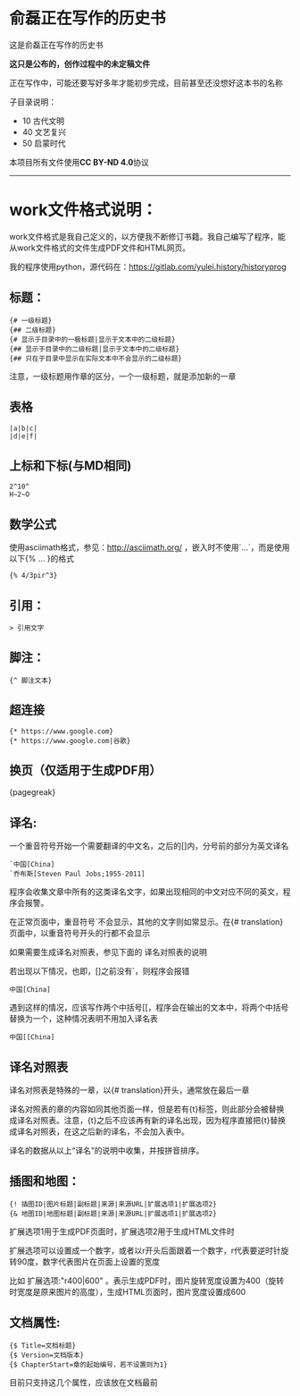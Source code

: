 
# 俞磊正在写作的历史书

这是俞磊正在写作的历史书

**这只是公布的，创作过程中的未定稿文件**

正在写作中，可能还要写好多年才能初步完成，目前甚至还没想好这本书的名称

子目录说明：

- 10  古代文明
- 40  文艺复兴
- 50  启蒙时代

本项目所有文件使用**CC BY-ND 4.0**协议

---

# work文件格式说明： 

work文件格式是我自己定义的，以方便我不断修订书籍。我自己编写了程序，能从work文件格式的文件生成PDF文件和HTML网页。

我的程序使用python，源代码在：https://gitlab.com/yulei.history/historyprog

## 标题： 

```
{# 一级标题} 
{## 二级标题} 
{# 显示于目录中的一极标题|显示于文本中的二级标题} 
{## 显示于目录中的二级标题|显示于文本中的二级标题} 
{## 只在于目录中显示在实际文本中不会显示的二级标题} 
```
注意，一级标题用作章的区分，一个一级标题，就是添加新的一章 

## 表格
```
|a|b|c|
|d|e|f|
```
## 上标和下标(与MD相同)
```
2^10^
H~2~O
```
## 数学公式
使用asciimath格式，参见：http://asciimath.org/ ，嵌入时不使用\`...\`，而是使用以下{% ... }的格式

```
{% 4/3pir^3}
```

## 引用：
```
> 引用文字 
```

## 脚注： 
```
{^ 脚注文本} 
```

## 超连接
```
{* https://www.google.com}
{* https://www.google.com|谷歌}
```

## 换页（仅适用于生成PDF用）
{pagegreak}

## 译名:
一个重音符号开始一个需要翻译的中文名，之后的[]内，分号前的部分为英文译名

```
`中国[China]
`乔布斯[Steven Paul Jobs;1955-2011]
```

程序会收集文章中所有的这类译名文字，如果出现相同的中文对应不同的英文，程序会报警。

在正常页面中，重音符号`不会显示，其他的文字则如常显示。在{# translation}页面中，以重音符号开头的行都不会显示

如果需要生成译名对照表，参见下面的 译名对照表的说明

若出现以下情况，也即，[]之前没有`，则程序会报错

```
中国[China]
```

遇到这样的情况，应该写作两个中括号[[，程序会在输出的文本中，将两个中括号替换为一个，这种情况表明不用加入译名表

```
中国[[China]
```


## 译名对照表
译名对照表是特殊的一章，以{# translation}开头，通常放在最后一章

译名对照表的章的内容如同其他页面一样，但是若有{t}标签，则此部分会被替换成译名对照表。注意，{t}之后不应该再有新的译名出现，因为程序直接把{t}替换成译名对照表，在这之后新的译名，不会加入表中。

译名的数据从以上“译名”的说明中收集，并按拼音排序。


## 插图和地图： 
```
{! 插图ID|图片标题|副标题|来源|来源URL|扩展选项1|扩展选项2}
{& 地图ID|地图标题|副标题|来源|来源URL|扩展选项1|扩展选项2}
```
扩展选项1用于生成PDF页面时，扩展选项2用于生成HTML文件时

扩展选项可以设置成一个数字，或者以r开头后面跟着一个数字，r代表要逆时针旋转90度，数字代表图片在页面上设置的宽度

比如  扩展选项:"r400|600" 。表示生成PDF时，图片旋转宽度设置为400（旋转时宽度是原来图片的高度），生成HTML页面时，图片宽度设置成600


## 文档属性:
```
{$ Title=文档标题} 
{$ Version=文档版本} 
{$ ChapterStart=章的起始编号，若不设置则为1}
```
目前只支持这几个属性，应该放在文档最前
